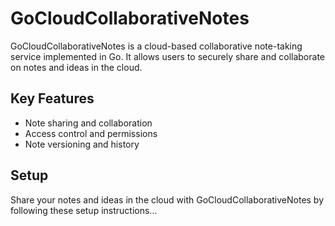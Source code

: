 # GoCloudCollaborativeNotes

GoCloudCollaborativeNotes is a cloud-based collaborative note-taking service implemented in Go. It allows users to securely share and collaborate on notes and ideas in the cloud.

## Key Features
- Note sharing and collaboration
- Access control and permissions
- Note versioning and history

## Setup
Share your notes and ideas in the cloud with GoCloudCollaborativeNotes by following these setup instructions...
